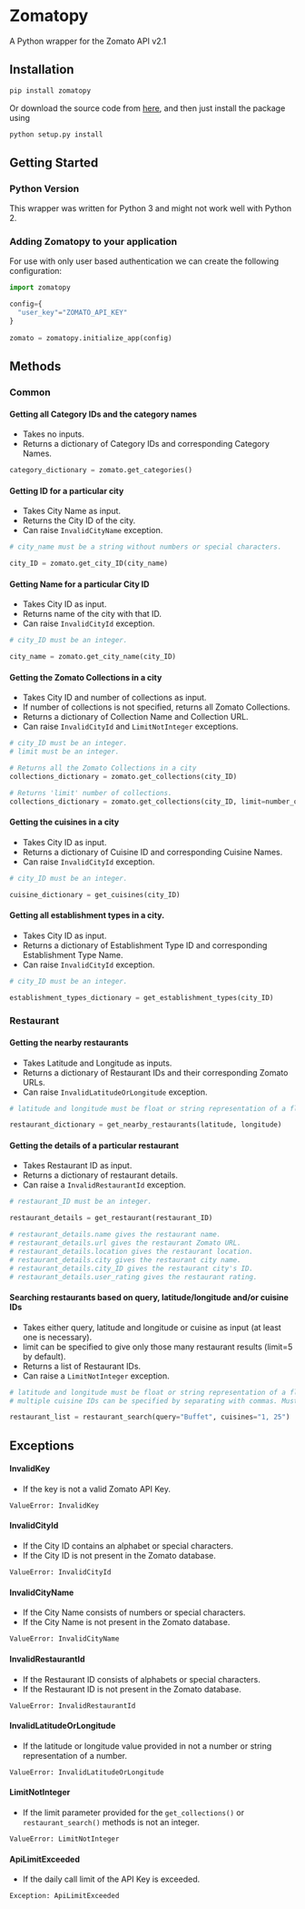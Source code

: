 # Zomatopy
A Python wrapper for the Zomato API v2.1

## Installation

```bash
pip install zomatopy
```
Or download the source code from [here](http://github.com/sharadbhat/Zomatopy), and then just install the package using

```bash
python setup.py install
```


## Getting Started
### Python Version
This wrapper was written for Python 3 and might not work well with Python 2.

### Adding Zomatopy to your application
For use with only user based authentication we can create the following configuration:

```python
import zomatopy

config={
  "user_key"="ZOMATO_API_KEY"
}
    
zomato = zomatopy.initialize_app(config)
```
## Methods
### Common
#### Getting all Category IDs and the category names
- Takes no inputs.
- Returns a dictionary of Category IDs and corresponding Category Names.

```python
category_dictionary = zomato.get_categories()
```

#### Getting ID for a particular city
- Takes City Name as input.
- Returns the City ID of the city.
- Can raise ```InvalidCityName``` exception.

```python
# city_name must be a string without numbers or special characters.

city_ID = zomato.get_city_ID(city_name)
```

#### Getting Name for a particular City ID
- Takes City ID as input.
- Returns name of the city with that ID.
- Can raise ```InvalidCityId``` exception.

```python
# city_ID must be an integer.

city_name = zomato.get_city_name(city_ID)
```

#### Getting the Zomato Collections in a city
- Takes City ID and number of collections as input.
- If number of collections is not specified, returns all Zomato Collections.
- Returns a dictionary of Collection Name and Collection URL.
- Can raise ```InvalidCityId``` and ```LimitNotInteger``` exceptions.

```python
# city_ID must be an integer.
# limit must be an integer.

# Returns all the Zomato Collections in a city
collections_dictionary = zomato.get_collections(city_ID)

# Returns 'limit' number of collections.
collections_dictionary = zomato.get_collections(city_ID, limit=number_of_collections)
```

#### Getting the cuisines in a city
- Takes City ID as input.
- Returns a dictionary of Cuisine ID and corresponding Cuisine Names.
- Can raise ```InvalidCityId``` exception.

```python
# city_ID must be an integer.

cuisine_dictionary = get_cuisines(city_ID)
```

#### Getting all establishment types in a city.
- Takes City ID as input.
- Returns a dictionary of Establishment Type ID and corresponding Establishment Type Name.
- Can raise ```InvalidCityId``` exception.

```python
# city_ID must be an integer.

establishment_types_dictionary = get_establishment_types(city_ID)
```
### Restaurant

#### Getting the nearby restaurants
- Takes Latitude and Longitude as inputs.
- Returns a dictionary of Restaurant IDs and their corresponding Zomato URLs.
- Can raise ```InvalidLatitudeOrLongitude``` exception.

```python
# latitude and longitude must be float or string representation of a float.

restaurant_dictionary = get_nearby_restaurants(latitude, longitude)
```

#### Getting the details of a particular restaurant
- Takes Restaurant ID as input.
- Returns a dictionary of restaurant details.
- Can raise a ```InvalidRestaurantId``` exception.

```python
# restaurant_ID must be an integer.

restaurant_details = get_restaurant(restaurant_ID)

# restaurant_details.name gives the restaurant name.
# restaurant_details.url gives the restaurant Zomato URL.
# restaurant_details.location gives the restaurant location.
# restaurant_details.city gives the restaurant city name.
# restaurant_details.city_ID gives the restaurant city's ID.
# restaurant_details.user_rating gives the restaurant rating.
```

#### Searching restaurants based on query, latitude/longitude and/or cuisine IDs
- Takes either query, latitude and longitude or cuisine as input (at least one is necessary).
- limit can be specified to give only those many restaurant results (limit=5 by default).
- Returns a list of Restaurant IDs.
- Can raise a ```LimitNotInteger``` exception.

```python
# latitude and longitude must be float or string representation of a float.
# multiple cuisine IDs can be specified by separating with commas. Must be a string.

restaurant_list = restaurant_search(query="Buffet", cuisines="1, 25")
```
## Exceptions

#### InvalidKey
- If the key is not a valid Zomato API Key.

```
ValueError: InvalidKey
```
#### InvalidCityId
- If the City ID contains an alphabet or special characters.
- If the City ID is not present in the Zomato database.

```
ValueError: InvalidCityId
```
#### InvalidCityName
- If the City Name consists of numbers or special characters.
- If the City Name is not present in the Zomato database.

```
ValueError: InvalidCityName
```
#### InvalidRestaurantId
- If the Restaurant ID consists of alphabets or special characters.
- If the Restaurant ID is not present in the Zomato database.

```
ValueError: InvalidRestaurantId
```
#### InvalidLatitudeOrLongitude
- If the latitude or longitude value provided in not a number or string representation of a number.

```
ValueError: InvalidLatitudeOrLongitude
```
#### LimitNotInteger
- If the limit parameter provided for the ```get_collections()``` or ```restaurant_search()``` methods is not an integer.

```
ValueError: LimitNotInteger
```
#### ApiLimitExceeded
- If the daily call limit of the API Key is exceeded.

```
Exception: ApiLimitExceeded
```
